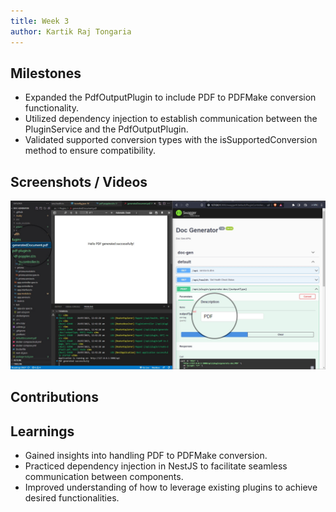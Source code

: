 ```yaml
---
title: Week 3
author: Kartik Raj Tongaria  
---
```


## Milestones
- Expanded the PdfOutputPlugin to include PDF to PDFMake conversion functionality.
- Utilized dependency injection to establish communication between the PluginService and the PdfOutputPlugin.
- Validated supported conversion types with the isSupportedConversion method to ensure compatibility.


## Screenshots / Videos 

![Generated PDF](./GeneratePDF.png)
## Contributions

## Learnings
- Gained insights into handling PDF to PDFMake conversion.
- Practiced dependency injection in NestJS to facilitate seamless communication between components.
- Improved understanding of how to leverage existing plugins to achieve desired functionalities.
